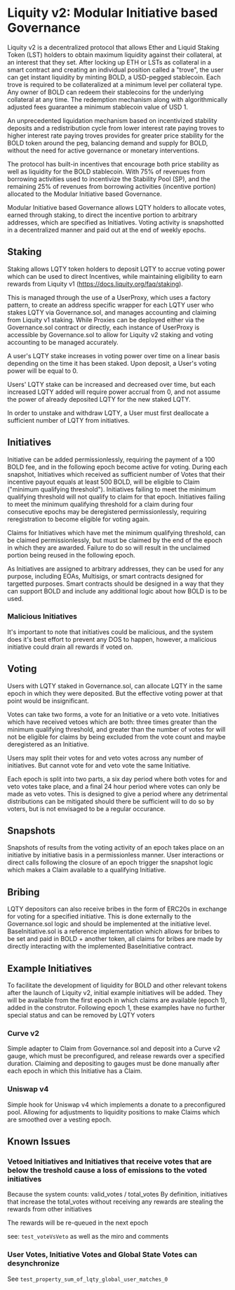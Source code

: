 # Liquity v2: Modular Initiative based Governance

Liquity v2 is a decentralized protocol that allows Ether and Liquid Staking Token (LST) holders to obtain
maximum liquidity against their collateral, at an interest that they set. After locking up ETH or LSTs as
collateral in a smart contract and creating an individual position called a "trove", the user can get
instant liquidity by minting BOLD, a USD-pegged stablecoin. Each trove is required to be collateralized
at a minimum level per collateral type. Any owner of BOLD can redeem their stablecoins for the underlying
collateral at any time. The redemption mechanism along with algorithmically adjusted fees guarantee a minimum
stablecoin value of USD 1.

An unprecedented liquidation mechanism based on incentivized stability deposits and a redistribution
cycle from lower interest rate paying troves to higher interest rate paying troves provides for greater
price stability for the BOLD token around the peg, balancing demand and supply for BOLD, without the need for
active governance or monetary interventions.

The protocol has built-in incentives that encourage both price stability as well as liquidity for the BOLD stablecoin.
With 75% of revenues from borrowing activities used to incentivize the Stability Pool (SP), and the remaining 25% of
revenues from borrowing activities (incentive portion) allocated to the Modular Initiative based Governance.

Modular Initiative based Governance allows LQTY holders to allocate votes, earned through staking,
to direct the incentive portion to arbitrary addresses, which are specified as Initiatives. Voting activity is snapshotted
in a decentralized manner and paid out at the end of weekly epochs.

## Staking

Staking allows LQTY token holders to deposit LQTY to accrue voting power which can be used to direct Incentives, while
maintaining eligibility to earn rewards from Liquity v1 (https://docs.liquity.org/faq/staking).

This is managed through the use of a UserProxy, which uses a factory pattern, to create an address specific wrapper for each
LQTY user who stakes LQTY via Governance.sol, and manages accounting and claiming from Liquity v1 staking. While Proxies can
be deployed either via the Governance.sol contract or directly, each instance of UserProxy is accessible by Governance.sol to
allow for Liquity v2 staking and voting accounting to be managed accurately.

A user's LQTY stake increases in voting power over time on a linear basis depending on the time it has been staked.
Upon deposit, a User's voting power will be equal to 0.

Users' LQTY stake can be increased and decreased over time, but each increased LQTY added will require power accrual from 0,
and not assume the power of already deposited LQTY for the new staked LQTY.

In order to unstake and withdraw LQTY, a User must first deallocate a sufficient number of LQTY from initiatives.

## Initiatives

Initiative can be added permissionlessly, requiring the payment of a 100 BOLD fee, and in the following epoch become active
for voting. During each snapshot, Initiatives which received as sufficient number of Votes that their incentive payout equals
at least 500 BOLD, will be eligible to Claim ("minimum qualifying threshold"). Initiatives failing to meet the minimum qualifying threshold will not qualify to claim for that epoch.
Initiatives failing to meet the minimum qualifying threshold for a claim during four consecutive epochs may be deregistered permissionlessly, requiring
reregistration to become eligible for voting again.

Claims for Initiatives which have met the minimum qualifying threshold, can be claimed permissionlessly, but must be claimed by the end of the epoch
in which they are awarded. Failure to do so will result in the unclaimed portion being reused in the following epoch.

As Initiatives are assigned to arbitrary addresses, they can be used for any purpose, including EOAs, Multisigs, or smart contracts designed
for targetted purposes. Smart contracts should be designed in a way that they can support BOLD and include any additional logic about how BOLD is to be used.

### Malicious Initiatives

It's important to note that initiatives could be malicious, and the system does it's best effort to prevent any DOS to happen, however, a malicious initiative could drain all rewards if voted on.

## Voting

Users with LQTY staked in Governance.sol, can allocate LQTY in the same epoch in which they were deposited. But the effective voting power at that point would be insignificant.

Votes can take two forms, a vote for an Initiative or a veto vote. Initiatives which have received vetoes which are both:
three times greater than the minimum qualifying threshold, and greater than the number of votes for will not be eligible for claims by being excluded from the vote count and maybe deregistered as an Initiative.

Users may split their votes for and veto votes across any number of initiatives. But cannot vote for and veto vote the same Initiative.

Each epoch is split into two parts, a six day period where both votes for and veto votes take place, and a final 24 hour period where votes can only be made as veto votes. This is designed to give a period where any detrimental distributions can be mitigated should there be sufficient will to do so by voters, but is not envisaged to be a regular occurance.

## Snapshots

Snapshots of results from the voting activity of an epoch takes place on an initiative by initiative basis in a permissionless manner.
User interactions or direct calls following the closure of an epoch trigger the snapshot logic which makes a Claim available to a qualifying Initiative.

## Bribing

LQTY depositors can also receive bribes in the form of ERC20s in exchange for voting for a specified initiative.
This is done externally to the Governance.sol logic and should be implemented at the initiative level.
BaseInitiative.sol is a reference implementation which allows for bribes to be set and paid in BOLD + another token, all claims for bribes are made by directly interacting with the implemented BaseInitiative contract.

## Example Initiatives

To facilitate the development of liquidity for BOLD and other relevant tokens after the launch of Liquity v2, initial example initiatives will be added.
They will be available from the first epoch in which claims are available (epoch 1), added in the construtor. Following epoch 1, these examples have
no further special status and can be removed by LQTY voters

### Curve v2

Simple adapter to Claim from Governance.sol and deposit into a Curve v2 gauge, which must be preconfigured, and release rewards over a specified duration.
Claiming and depositing to gauges must be done manually after each epoch in which this Initiative has a Claim.

### Uniswap v4

Simple hook for Uniswap v4 which implements a donate to a preconfigured pool. Allowing for adjustments to liquidity positions to make Claims which are smoothed over a vesting epoch.

## Known Issues

### Vetoed Initiatives and Initiatives that receive votes that are below the treshold cause a loss of emissions to the voted initiatives

Because the system counts: valid_votes / total_votes
By definition, initiatives that increase the  total_votes without receiving any rewards are stealing the rewards from other initiatives

The rewards will be re-queued in the next epoch

see: `test_voteVsVeto` as well as the miro and comments

### User Votes, Initiative Votes and Global State Votes can desynchronize

See `test_property_sum_of_lqty_global_user_matches_0`

